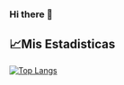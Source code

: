 ### Hi there 👋

<!--
**carloscalel/carloscalel** is a ✨ _special_ ✨ repository because its `README.md` (this file) appears on your GitHub profile.

Here are some ideas to get you started:

- 🔭 I’m currently working on ...
- 🌱 I’m currently learning ...
- 👯 I’m looking to collaborate on ...
- 🤔 I’m looking for help with ...
- 💬 Ask me about ...
- 📫 How to reach me: ...
- 😄 Pronouns: ...
- ⚡ Fun fact: ...
-->

## 📈Mis Estadisticas
[![Top Langs](https://github-readme-stats.vercel.app/api/top-langs/?username=carloscalel&layout=10)](https://github.com/carloscalel/github-readme-stats)
